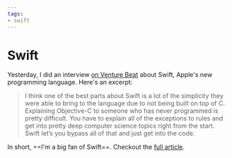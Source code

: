 ```yaml
---
tags:
- swift
---
```


# Swift

Yesterday, I did an interview [on Venture Beat](http://venturebeat.com/2014/06/03/a-programmers-view-of-apples-new-swift-language/) about Swift, Apple's new programming language. Here's an excerpt:

> I think one of the best parts about Swift is a lot of the simplicity they were able to bring to the language due to not being built on top of C. Explaining Objective-C to someone who has never programmed is pretty difficult. You have to explain all of the exceptions to rules and get into pretty deep computer science topics right from the start. Swift let’s you bypass all of that and just get into the code.

In short, ==I'm a big fan of Swift==. Checkout the [full article](http://venturebeat.com/2014/06/03/a-programmers-view-of-apples-new-swift-language/).
